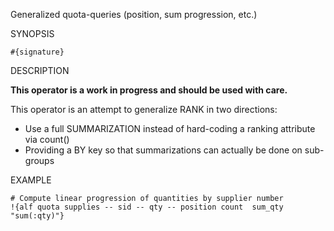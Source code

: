 
Generalized quota-queries (position, sum progression, etc.)

SYNOPSIS

    #{signature}

DESCRIPTION

**This operator is a work in progress and should be used with care.**

This operator is an attempt to generalize RANK in two directions:

* Use a full SUMMARIZATION instead of hard-coding a ranking attribute via count()
* Providing a BY key so that summarizations can actually be done on sub-groups

EXAMPLE

    # Compute linear progression of quantities by supplier number
    !{alf quota supplies -- sid -- qty -- position count  sum_qty "sum(:qty)"}

